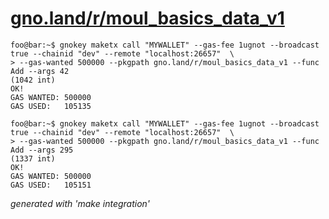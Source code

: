 # [gno.land/r/moul_basics_data_v1](https://gno.land/r/moul_basics_data_v1)

```console
foo@bar:~$ gnokey maketx call "MYWALLET" --gas-fee 1ugnot --broadcast true --chainid "dev" --remote "localhost:26657"  \
> --gas-wanted 500000 --pkgpath gno.land/r/moul_basics_data_v1 --func Add --args 42
(1042 int)
OK!
GAS WANTED: 500000
GAS USED:   105135
```
```console
foo@bar:~$ gnokey maketx call "MYWALLET" --gas-fee 1ugnot --broadcast true --chainid "dev" --remote "localhost:26657"  \
> --gas-wanted 500000 --pkgpath gno.land/r/moul_basics_data_v1 --func Add --args 295
(1337 int)
OK!
GAS WANTED: 500000
GAS USED:   105151
```

_generated with 'make integration'_
